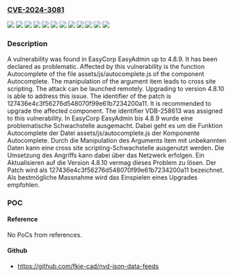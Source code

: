 ### [CVE-2024-3081](https://cve.mitre.org/cgi-bin/cvename.cgi?name=CVE-2024-3081)
![](https://img.shields.io/static/v1?label=Product&message=EasyAdmin&color=blue)
![](https://img.shields.io/static/v1?label=Version&message=4.8.0%20&color=brightgreen)
![](https://img.shields.io/static/v1?label=Version&message=4.8.1%20&color=brightgreen)
![](https://img.shields.io/static/v1?label=Version&message=4.8.2%20&color=brightgreen)
![](https://img.shields.io/static/v1?label=Version&message=4.8.3%20&color=brightgreen)
![](https://img.shields.io/static/v1?label=Version&message=4.8.4%20&color=brightgreen)
![](https://img.shields.io/static/v1?label=Version&message=4.8.5%20&color=brightgreen)
![](https://img.shields.io/static/v1?label=Version&message=4.8.6%20&color=brightgreen)
![](https://img.shields.io/static/v1?label=Version&message=4.8.7%20&color=brightgreen)
![](https://img.shields.io/static/v1?label=Version&message=4.8.8%20&color=brightgreen)
![](https://img.shields.io/static/v1?label=Version&message=4.8.9%20&color=brightgreen)
![](https://img.shields.io/static/v1?label=Vulnerability&message=CWE-79%20Cross%20Site%20Scripting&color=brightgreen)

### Description

A vulnerability was found in EasyCorp EasyAdmin up to 4.8.9. It has been declared as problematic. Affected by this vulnerability is the function Autocomplete of the file assets/js/autocomplete.js of the component Autocomplete. The manipulation of the argument item leads to cross site scripting. The attack can be launched remotely. Upgrading to version 4.8.10 is able to address this issue. The identifier of the patch is 127436e4c3f56276d548070f99e61b7234200a11. It is recommended to upgrade the affected component. The identifier VDB-258613 was assigned to this vulnerability.
In EasyCorp EasyAdmin bis 4.8.9 wurde eine problematische Schwachstelle ausgemacht. Dabei geht es um die Funktion Autocomplete der Datei assets/js/autocomplete.js der Komponente Autocomplete. Durch die Manipulation des Arguments item mit unbekannten Daten kann eine cross site scripting-Schwachstelle ausgenutzt werden. Die Umsetzung des Angriffs kann dabei über das Netzwerk erfolgen. Ein Aktualisieren auf die Version 4.8.10 vermag dieses Problem zu lösen. Der Patch wird als 127436e4c3f56276d548070f99e61b7234200a11 bezeichnet. Als bestmögliche Massnahme wird das Einspielen eines Upgrades empfohlen.

### POC

#### Reference
No PoCs from references.

#### Github
- https://github.com/fkie-cad/nvd-json-data-feeds

